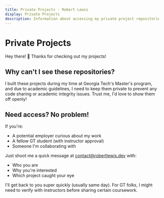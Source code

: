 ```yaml
---
title: Private Projects - Robert Lewis
display: Private Projects
description: Information about accessing my private project repositories.
---
```


# Private Projects

Hey there! 👋 Thanks for checking out my projects!

## Why can't I see these repositories?

I built these projects during my time at Georgia Tech's Master's program, and due to academic guidelines, I need to keep them private to prevent any code sharing or academic integrity issues. Trust me, I'd love to show them off openly!

## Need access? No problem!

If you're:
- A potential employer curious about my work
- A fellow GT student (with instructor approval)
- Someone I'm collaborating with

Just shoot me a quick message at [contact@robertlewis.dev](mailto:contact@robertlewis.dev) with:

- Who you are
- Why you're interested
- Which project caught your eye

I'll get back to you super quickly (usually same day). For GT folks, I might need to verify with instructors before sharing certain coursework.
